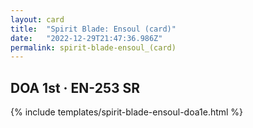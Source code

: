 ```yaml
---
layout: card
title:  "Spirit Blade: Ensoul (card)"
date:   "2022-12-29T21:47:36.986Z"
permalink: spirit-blade-ensoul_(card)
---
```


## DOA 1st &middot; EN-253 SR

{% include templates/spirit-blade-ensoul-doa1e.html %}
